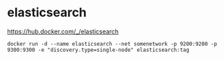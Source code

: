 # elasticsearch

https://hub.docker.com/_/elasticsearch
```
docker run -d --name elasticsearch --net somenetwork -p 9200:9200 -p 9300:9300 -e "discovery.type=single-node" elasticsearch:tag
```
